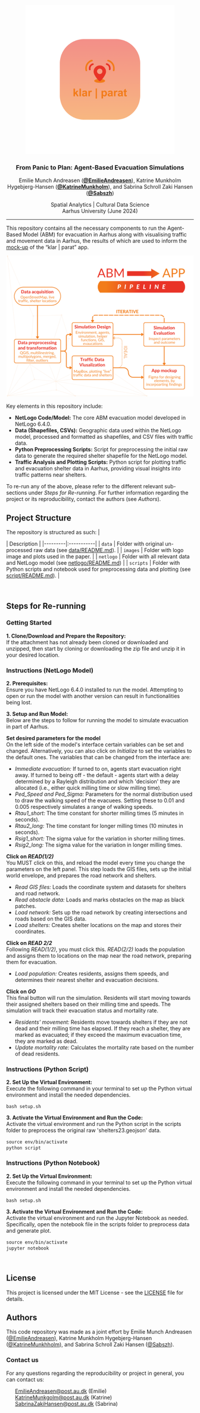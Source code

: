 <p align="center">
    <img src="images/Klar_Parat.png" alt="Logo" width="400" height="400">
  </p>

<h3 align="center">From Panic to Plan: Agent-Based Evacuation Simulations</h3>

<p align="center">
  Emilie Munch Andreasen (<strong><a href="https://github.com/EmilieAndreasen">@EmilieAndreasen</a></strong>),
  Katrine Munkholm Hygebjerg-Hansen (<strong><a href="https://github.com/katrinemunkholm">@KatrineMunkholm</a></strong>), and
    Sabrina Schroll Zaki Hansen (<strong><a href="https://github.com/sabszh">@Sabszh</a></strong>)
</p>

<p align="center">
  Spatial Analytics | Cultural Data Science <br>
  Aarhus University (June 2024) 
</p>

<hr>

This repository contains all the necessary components to run the Agent-Based Model (ABM) for evacuation in Aarhus along with  visualising traffic and movement data in Aarhus, the results of which are used to inform the [mock-up](https://www.figma.com/design/ZzUPYJiE9yhHM93OycdNY5/Spatial-Analytics%3A-Exam-application-design?node-id=0-1) of the “klar | parat” app.  

<p align="center">
    <img src="images/ABM_to_APP.png" alt="Logo">
  </p>


Key elements in this repository include:  
- **NetLogo Code/Model:** The core ABM evacuation model developed in NetLogo 6.4.0.  
- **Data (Shapefiles, CSVs):** Geographic data used within the NetLogo model, processed and formatted as shapefiles, and CSV files with traffic data.  
- **Python Preprocessing Scripts:** Script for preprocessing the initial raw data to generate the required shelter shapefile for the NetLogo model.  
- **Traffic Analysis and Plotting Scripts:** Python script for plotting traffic and evacuation shelter data in Aarhus, providing visual insights into traffic patterns near shelters.  

To re-run any of the above, please refer to the different relevant sub-sections under *Steps for Re-running*. For further information regarding the project or its reproducibility, contact the authors (see *Authors*).
<br>

## Project Structure 
The repository is structured as such:
| <div style="width:120px"></div>| Description |
|---------|:-----------|
| ```data``` | Folder with original un-processed raw data (see [data/README.md](https://github.com/EmilieAndreasen/cds-spatial-exam/blob/main/data/README.md)).      |
| ```images```  | Folder with logo image and plots used in the paper. |
| ```netlogo```  | Folder with all relevant data and NetLogo model (see [netlogo/README.md](https://github.com/EmilieAndreasen/cds-spatial-exam/blob/main/netlogo/README.md))          |
| ```scripts```  | Folder with Python scripts and notebook used for preprocessing data and plotting (see [script/README.md](https://github.com/EmilieAndreasen/cds-spatial-exam/blob/main/script/README.md)).       |

<br>

## Steps for Re-running
### Getting Started 
**1. Clone/Download and Prepare the Repository:**  
If the attachment has not already been cloned or downloaded and unzipped, then start by cloning or downloading the zip file and unzip it in your desired location. 

### Instructions (NetLogo Model)
**2. Prerequisites:**  
Ensure you have NetLogo 6.4.0 installed to run the model. Attempting to open or run the model with another version can result in functionalities being lost.  

**3. Setup and Run Model:**  
Below are the steps to follow for running the model to simulate evacuation in part of Aarhus.  

**Set desired parameters for the model**  
On the left side of the model's interface certain variables can be set and changed. Alternatively, you can also click on *Initialize* to set the variables to the default ones. The variables that can be changed from the interface are:  

- *Immediate evacuation:* If turned to on, agents start evacuation right away. If turned to being off - the default - agents start with a delay determined by a Rayleigh distribution and which 'decision' they are allocated (i.e., either quick milling time or slow milling time).  
- *Ped_Speed and Ped_Sigma:* Parameters for the normal distribution used to draw the walking speed of the evacuees. Setting these to 0.01 and 0.005 respectively simulates a range of walking speeds.
- *Rtau1_short:* The time constant for shorter milling times (5 minutes in seconds).  
- *Rtau2_long:* The time constant for longer milling times (10 minutes in seconds).  
- *Rsig1_short:* The sigma value for the variation in shorter milling times.  
- *Rsig2_long:* The sigma value for the variation in longer milling times.  

**Click on *READ(1/2)***  
You MUST click on this, and reload the model every time you change the parameters on the left panel. This step loads the GIS files, sets up the initial world envelope, and prepares the road network and shelters.

- *Read GIS files:* Loads the coordinate system and datasets for shelters and road network.  
- *Read obstacle data:* Loads and marks obstacles on the map as black patches.  
- *Load network:* Sets up the road network by creating intersections and roads based on the GIS data.  
- *Load shelters:* Creates shelter locations on the map and stores their coordinates.  

**Click on *READ 2/2***  
Following *READ(1/2)*, you must click this. *READ(2/2)* loads the population and assigns them to locations on the map near the road network, preparing them for evacuation.  

- *Load population:* Creates residents, assigns them speeds, and determines their nearest shelter and evacuation decisions.

**Click on *GO***  
This final button will run the simulation. Residents will start moving towards their assigned shelters based on their milling time and speeds. The simulation will track their evacuation status and mortality rate.  

- *Residents' movement:* Residents move towards shelters if they are not dead and their milling time has elapsed. If they reach a shelter, they are marked as evacuated; if they exceed the maximum evacuation time, they are marked as dead.  
- *Update mortality rate:* Calculates the mortality rate based on the number of dead residents.

### Instructions (Python Script)
**2. Set Up the Virtual Environment:**  
Execute the following command in your terminal to set up the Python virtual environment and install the needed dependencies.
```
bash setup.sh 
```

**3. Activate the Virtual Environment and Run the Code:**  
Activate the virtual environment and run the Python script in the scripts folder to preprocess the original raw 'shelters23.geojson' data. 
```
source env/bin/activate
python script
```


### Instructions (Python Notebook)
**2. Set Up the Virtual Environment:**  
Execute the following command in your terminal to set up the Python virtual environment and install the needed dependencies.
```
bash setup.sh 
```

**3. Activate the Virtual Environment and Run the Code:**  
Activate the virtual environment and run the Jupyter Notebook as needed. Specifically, open the notebook file in the scripts folder to preprocess data and generate plot.
```
source env/bin/activate
jupyter notebook
```

<br>

## License
This project is licensed under the MIT License - see the [LICENSE](LICENSE.md) file for details.

## Authors 
This code repository was made as a joint effort by Emilie Munch Andreasen ([@EmilieAndreasen](https://github.com/EmilieAndreasen)), Katrine Munkholm Hygebjerg-Hansen ([@KatrineMunkhholm](https://github.com/katrinemunkholm)), and Sabrina Schroll Zaki Hansen ([@Sabszh](https://github.com/sabszh)). 

### Contact us
For any questions regarding the reproducibility or project in general, you can contact us:
<ul style="list-style-type: none;">
  <li><a href="mailto:202106384@post.au.dk">EmilieAndreasen@post.au.dk</a>
(Emilie)</li>
    <li><a href="mailto:202106444@post.au.dk"> KatrineMunkgolm@post.au.dk</a>
(Katrine)</li>
    <li><a href="mailto:202105174@post.au.dk"> SabrinaZakiHansen@post.au.dk</a>
(Sabrina)</li>
</ul>

